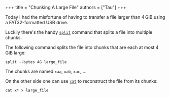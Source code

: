+++
title = "Chunking A Large File"
authors = ["Tau"]
+++

Today I had the misfortune of having to transfer a file larger than 4 GiB using a FAT32-formatted USB drive.

Luckily there's the handy [`split`] command that splits a file into multiple chunks.

The following command splits the file into chunks that are each at most 4 GiB large:
```shell
split --bytes 4G large_file
```
The chunks are named `xaa`, `xab`, `xac`, …

On the other side one can use [`cat`] to reconstruct the file from its chunks:
```shell
cat x* > large_file
```


[`split`]: https://man7.org/linux/man-pages/man1/split.1.html
[`cat`]: https://man7.org/linux/man-pages/man1/cat.1.html
